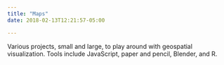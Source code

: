 ```yaml
---
title: "Maps"
date: 2018-02-13T12:21:57-05:00

---
```


Various projects, small and large, to play around with geospatial visualization. Tools include JavaScript, paper and pencil, Blender, and R. 